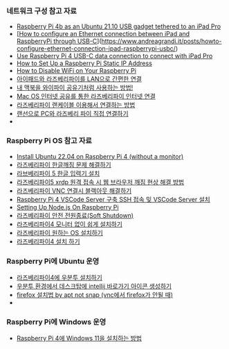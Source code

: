 ### 네트워크 구성 참고 자료
- [Raspberry Pi 4b as an Ubuntu 21.10 USB gadget tethered to an iPad Pro](https://lozworld.com/lozwords/raspberry-pi-4b-as-an-ubuntu-2110-usb-gadget-tethered-to-an-ipad-pro)
- [[How to configure an Ethernet connection between iPad and RaspberryPi through USB-C](https://www.andreagrandi.it/posts/howto-configure-ethernet-connection-ipad-raspberrypi-usbc/)](https://www.andreagrandi.it/posts/howto-configure-ethernet-connection-ipad-raspberrypi-usbc/)
- [Use Raspberry Pi 4 USB-C data connection to connect with iPad Pro](https://magazine.raspberrypi.com/articles/connect-raspberry-pi-4-to-ipad-pro-with-a-usb-c-cable)
- [How to Set Up a Raspberry Pi Static IP Address](https://pimylifeup.com/raspberry-pi-static-ip-address/)
- [How to Disable WiFi on Your Raspberry Pi](https://fleetstack.io/blog/disable-wifi-raspberry-pi-guide)
- [아이패드와 라즈베리파이를 LAN으로 간편한 연결](https://yirugo.com/아이패드와-라즈베리파이를-lan으로-간편한-연결/)
- [내 맥북을 와이파이 공유기처럼 사용하는 방법!](https://somjang.tistory.com/entry/내-맥북을-와이파이-공유기처럼-사용하는-방법)
- [Mac OS 인터넷 공유를 통한 라즈베리파이 인터넷 연결](https://goofcode.github.io/raspberry-internet-sharing)
- [라즈베리파이 랜케이블 이용해서 연결하는 방법](https://harang011226.tistory.com/entry/라즈베리파이-랜케이블-이용해서-연결하는-방법)
- [랜선으로 PC와 라즈베리 파이 직접 연결하기](https://acertainlog.wordpress.com/2015/05/15/pc-rpi-direct-connection/)
- 

### Raspberry Pi OS 참고 자료
- [Install Ubuntu 22.04 on Raspberry Pi 4 (without a monitor)](https://roboticsbackend.com/install-ubuntu-on-raspberry-pi-without-monitor/)
- [라즈베리파이 한글깨짐 문제 해결하기](https://velog.io/@gemnsh/라즈베리파이-한글깨짐-문제-해결하기)
- [라브베리파이 5  한글 입력기 설치](https://blog.naver.com/PostView.naver?blogId=mythee1&logNo=223300805398)
- [라즈베리파이5 xrdp 원격 접속 시 웹 브라우저 깨짐 현상 해결 방법](https://travelerfootprint.tistory.com/395)
- [라즈베리파이 VNC 연결시 블랙아웃 해결하기](https://leehands.tistory.com/entry/라즈베리파이-VNC-연결시-블랙아웃-해결하기-Cannot-currently-show-the-desktop)
- [Raspberry Pi 4 VSCode Server 구축 SSH 접속 및 VSCode Server 설치](https://velog.io/@hsk2454/Raspberry-Pi-4-VSCode-Server-구축-SSH-접속-및-VSCode-Server-설치)
- [Setting Up Node.js On Raspberry Pi](https://gist.github.com/stonehippo/f4ef8446226101e8bed3e07a58ea512a)
- [라즈베리파이 안전 전원종료(Soft Shutdown)](https://m.blog.naver.com/emperonics/222093454968)
- [라즈베리파이4 모니터 없이 쉽게 설치하기](https://mycatdid0.tistory.com/318)
- [라즈베리파이 원하는 OS 설치하기](https://persestitan.tistory.com/89)
- [라즈베리파이4 설치 하기](https://brunch.co.kr/@topasvga/701)

### Raspberry Pi에 Ubuntu 운영
- [라즈베리파이4에 우분투 설치하기](https://velog.io/@davelee/라즈베리파이4에-우분투-설치하기)
- [우분투 환경에서 데스크탑에 intellij 바로가기 아이콘 생성하기](https://domdom.tistory.com/683)
- [firefox 설치법 by apt not snap (vnc에서 firefox가 안될 때)](https://soopsokbaram.tistory.com/41)
- 

### Raspberry Pi에 Windows 운영
- [Raspberry Pi 4에 Windows 11을 설치하는 방법](https://yjhtpi.tistory.com/432)